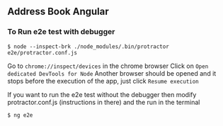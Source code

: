 ## Address Book Angular



### To Run e2e test with debugger
```
$ node --inspect-brk ./node_modules/.bin/protractor e2e/protractor.conf.js
```

Go to `chrome://inspect/devices` in the chrome browser
Click on `Open dedicated DevTools for Node`
Another browser should be opened and it stops before the execution of the app, just click `Resume execution`

If you want to run the e2e test without the debugger then modify protractor.conf.js (instructions in there) and the run in the terminal

```
$ ng e2e
```
